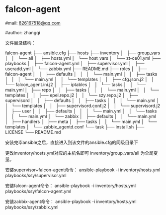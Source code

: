 # falcon-agent

#mail: 826167518@qq.com

#author: zhangqi

文件目录结构：

falcon-agent 
├── ansible.cfg 
├── hosts
├── inventory
│   ├── group_vars
│   │   └── all
│   ├── hosts.yml
│   └── host_vars
│       └── zt-ce01.yml
├── playbooks
│   ├── falcon-agent.yml
│   ├── supervisor.yml
│   ├── useradd.yml
│   └── zabbix.yml
├── README.md
├── roles
│   ├── falcon-agent
│   │   ├── defaults
│   │   │   └── main.yml
│   │   ├── tasks
│   │   │   └── main.yml
│   │   └── templates
│   │       ├── cfg.json.j2
│   │       └── falcon_agent.ini.j2
│   ├── iptables
│   │   └── tasks
│   │       └── main.yml
│   ├── repo
│   │   ├── tasks
│   │   │   └── main.yml
│   │   └── templates
│   │       ├── epel.repo.j2
│   │       └── szy.repo.j2
│   ├── supervisord
│   │   ├── defaults
│   │   ├── tasks
│   │   │   └── main.yml
│   │   └── templates
│   │       ├── supervisord.conf.j2
│   │       └── supervisord.j2
│   ├── user
│   │   ├── defaults
│   │   │   └── main.yml
│   │   └── tasks
│   │       └── main.yml
│   └── zabbix
│       ├── defaults
│       │   └── main.yml
│       ├── handlers
│       ├── meta
│       ├── tasks
│       │   └── main.yml
│       └── templates
│           └── zabbix_agentd.conf
└── task
    ├── install.sh
    ├── LICENSE
    └── README.md

安装完毕ansible之后，直接进入到该文件的ansible.cfg的同级目录下

更改inventory/hosts.yml对应的主机名即可
inventory/group_vars/all 为全局变量。

安装supervisor+falcon-agent命令：
ansible-playbook -i inventory/hosts.yml playbooks/ssy/supervisor.yml 

安装falcon-agent命令：
ansible-playbook -i inventory/hosts.yml playbooks/ssy/falcon-agent.yml

安装zabbix-agent命令：
ansible-playbook -i inventory/hosts.yml playbooks/ssy/zabbix.yml
